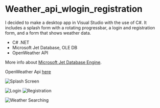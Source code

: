 # Weather_api_wlogin_registration

I decided to make a desktop app in Visual Studio with the use of C#.
It includes a splash form with a rotating progressbar, a login and registration form, and a form that shows weather data.


- C# .NET
- Microsoft Jet Database, OLE DB
- OpenWeather API


More info about [Microsoft Jet Database Engine](https://docs.microsoft.com/en-us/sql/ado/guide/appendixes/microsoft-ole-db-provider-for-microsoft-jet?view=sql-server-ver15).

OpenWeather Api [here](https://openweathermap.org/)



![Splash Screen](https://i.imgur.com/ElHPdsI.png)

![Login](https://i.imgur.com/wHMdKil.png) ![Registration](https://i.imgur.com/yzWitZo.png)

![Weather Searching](https://i.imgur.com/3EEuaZS.png)

